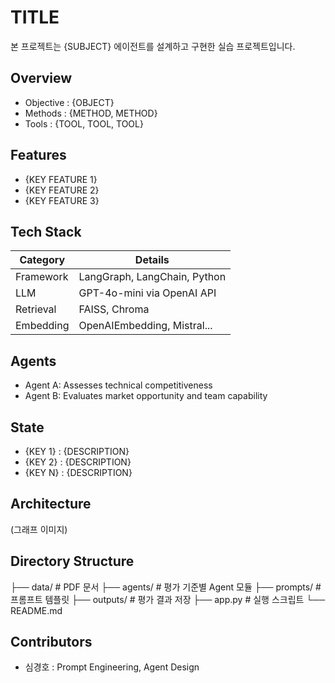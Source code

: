 # TITLE
본 프로젝트는 {SUBJECT} 에이전트를 설계하고 구현한 실습 프로젝트입니다.

## Overview

- Objective : {OBJECT}
- Methods : {METHOD, METHOD} 
- Tools : {TOOL, TOOL, TOOL}

## Features

- {KEY FEATURE 1}
- {KEY FEATURE 2}
- {KEY FEATURE 3}


## Tech Stack 

| Category   | Details                      |
|------------|------------------------------|
| Framework  | LangGraph, LangChain, Python |
| LLM        | GPT-4o-mini via OpenAI API   |
| Retrieval  | FAISS, Chroma                |
| Embedding  | OpenAIEmbedding, Mistral...  |


## Agents
 
- Agent A: Assesses technical competitiveness
- Agent B: Evaluates market opportunity and team capability


## State 
- {KEY 1} : {DESCRIPTION}
- {KEY 2} : {DESCRIPTION}
- {KEY N} : {DESCRIPTION}


## Architecture
(그래프 이미지)


## Directory Structure
├── data/                  # PDF 문서
├── agents/                # 평가 기준별 Agent 모듈
├── prompts/               # 프롬프트 템플릿
├── outputs/               # 평가 결과 저장
├── app.py                 # 실행 스크립트
└── README.md

## Contributors 
- 심경호 : Prompt Engineering, Agent Design 